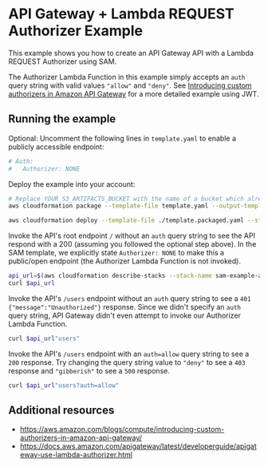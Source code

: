 # API Gateway + Lambda REQUEST Authorizer Example

This example shows you how to create an API Gateway API with a Lambda REQUEST Authorizer using SAM.

The Authorizer Lambda Function in this example simply accepts an `auth` query string with valid values `"allow"` and `"deny"`. See [Introducing custom authorizers in Amazon API Gateway](https://aws.amazon.com/blogs/compute/introducing-custom-authorizers-in-amazon-api-gateway/) for a more detailed example using JWT.

## Running the example

Optional: Uncomment the following lines in `template.yaml` to enable a publicly accessible endpoint:

```yaml
# Auth:
#   Authorizer: NONE
```

Deploy the example into your account:

```bash
# Replace YOUR_S3_ARTIFACTS_BUCKET with the name of a bucket which already exists in your account
aws cloudformation package --template-file template.yaml --output-template-file template.packaged.yaml --s3-bucket YOUR_S3_ARTIFACTS_BUCKET

aws cloudformation deploy --template-file ./template.packaged.yaml --stack-name sam-example-api-lambda-request-auth --capabilities CAPABILITY_IAM
```

Invoke the API's root endpoint `/` without an `auth` query string to see the API respond with a 200 (assuming you followed the optional step above). In the SAM template, we explicitly state `Authorizer: NONE` to make this a public/open endpoint (the Authorizer Lambda Function is not invoked).

```bash
api_url=$(aws cloudformation describe-stacks --stack-name sam-example-api-lambda-request-auth --query 'Stacks[].Outputs[?OutputKey==`ApiURL`].OutputValue' --output text)
curl $api_url
```

Invoke the API's `/users` endpoint without an `auth` query string to see a `401 {"message":"Unauthorized"}` response. Since we didn't specify an `auth` query string, API Gateway didn't even attempt to invoke our Authorizer Lambda Function.

```bash
curl $api_url"users"
```

Invoke the API's `/users` endpoint with an `auth=allow` query string to see a `200` response. Try changing the query string value to `"deny"` to see a `403` response and `"gibberish"` to see a `500` response.

```bash
curl $api_url"users?auth=allow"
```

## Additional resources

- https://aws.amazon.com/blogs/compute/introducing-custom-authorizers-in-amazon-api-gateway/
- https://docs.aws.amazon.com/apigateway/latest/developerguide/apigateway-use-lambda-authorizer.html
